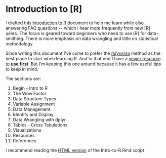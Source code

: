 # Introduction to [R]

I drafted this [Introduction to R](https://www.johnlittle.info/project/custom/r-tips/intro-to-r) document to help me learn while also answering FAQ questions -- which I hear more frequently from new [R] users.  The focus is geared toward beginners who need to use [R] for data-smithing. There is more emphasis on data wrangling and little on statistical methodology.  

Since writing this document I've come to prefer the [*tidyverse*](http://tidyverse.org/) method as the best place to start when learning R.  And to that end I have a [newer resource to **use first**](http://rpubs.com/libjohn/intro2r-dvs).  But I'm keeping this one around because it has a few useful tips to keep in mind.

The sections are:

1. Begin - Intro to R
2. The Wow Factor
3. Data Structure Types
4. Variable Assignment
5. Data Management
6. Identify and Display
7. Data Wrangling with dplyr
8. Tables - Cross Tabulations
9. Visualizations
10. Resources
11. References

I recommend reading the [HTML version](https://www.johnlittle.info/project/custom/r-tips/intro-to-r) of the Intro-to-R.Rmd script